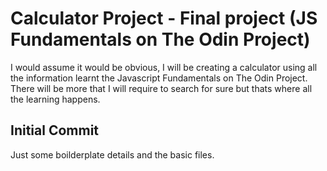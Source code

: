 # Calculator Project - Final project (JS Fundamentals on The Odin Project)

I would assume it would be obvious, I will be creating a calculator using all the information learnt the Javascript Fundamentals on The Odin Project. There will be more that I will require to search for sure but thats where all the learning happens.

## Initial Commit

Just some boilderplate details and the basic files.
